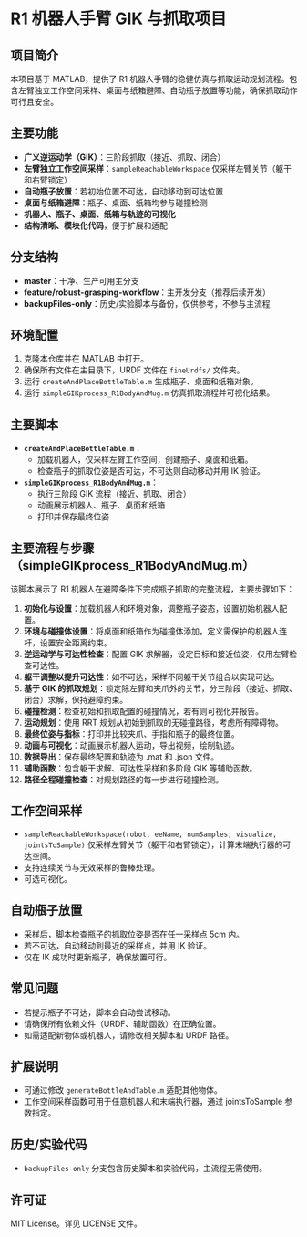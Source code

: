 # R1 机器人手臂 GIK 与抓取项目

## 项目简介
本项目基于 MATLAB，提供了 R1 机器人手臂的稳健仿真与抓取运动规划流程。包含左臂独立工作空间采样、桌面与纸箱避障、自动瓶子放置等功能，确保抓取动作可行且安全。

## 主要功能
- **广义逆运动学（GIK）**：三阶段抓取（接近、抓取、闭合）
- **左臂独立工作空间采样**：`sampleReachableWorkspace` 仅采样左臂关节（躯干和右臂锁定）
- **自动瓶子放置**：若初始位置不可达，自动移动到可达位置
- **桌面与纸箱避障**：瓶子、桌面、纸箱均参与碰撞检测
- **机器人、瓶子、桌面、纸箱与轨迹的可视化**
- **结构清晰、模块化代码**，便于扩展和适配

## 分支结构
- **master**：干净、生产可用主分支
- **feature/robust-grasping-workflow**：主开发分支（推荐后续开发）
- **backupFiles-only**：历史/实验脚本与备份，仅供参考，不参与主流程

## 环境配置
1. 克隆本仓库并在 MATLAB 中打开。
2. 确保所有文件在主目录下，URDF 文件在 `fineUrdfs/` 文件夹。
3. 运行 `createAndPlaceBottleTable.m` 生成瓶子、桌面和纸箱对象。
4. 运行 `simpleGIKprocess_R1BodyAndMug.m` 仿真抓取流程并可视化结果。

## 主要脚本
- **`createAndPlaceBottleTable.m`**：
  - 加载机器人，仅采样左臂工作空间，创建瓶子、桌面和纸箱。
  - 检查瓶子的抓取位姿是否可达，不可达则自动移动并用 IK 验证。
- **`simpleGIKprocess_R1BodyAndMug.m`**：
  - 执行三阶段 GIK 流程（接近、抓取、闭合）
  - 动画展示机器人、瓶子、桌面和纸箱
  - 打印并保存最终位姿

## 主要流程与步骤（simpleGIKprocess_R1BodyAndMug.m）
该脚本展示了 R1 机器人在避障条件下完成瓶子抓取的完整流程，主要步骤如下：

1. **初始化与设置**：加载机器人和环境对象，调整瓶子姿态，设置初始机器人配置。
2. **环境与碰撞体设置**：将桌面和纸箱作为碰撞体添加，定义需保护的机器人连杆，设置安全距离约束。
3. **逆运动学与可达性检查**：配置 GIK 求解器，设定目标和接近位姿，仅用左臂检查可达性。
4. **躯干调整以提升可达性**：如不可达，采样不同躯干关节组合以实现可达。
5. **基于 GIK 的抓取规划**：锁定除左臂和夹爪外的关节，分三阶段（接近、抓取、闭合）求解，保持避障约束。
6. **碰撞检测**：检查初始和抓取配置的碰撞情况，若有则可视化并报告。
7. **运动规划**：使用 RRT 规划从初始到抓取的无碰撞路径，考虑所有障碍物。
8. **最终位姿与指标**：打印并比较夹爪、手指和瓶子的最终位置。
9. **动画与可视化**：动画展示机器人运动，导出视频，绘制轨迹。
10. **数据导出**：保存最终配置和轨迹为 .mat 和 .json 文件。
11. **辅助函数**：包含躯干求解、可达性采样和多阶段 GIK 等辅助函数。
12. **路径全程碰撞检查**：对规划路径的每一步进行碰撞检测。

## 工作空间采样
- `sampleReachableWorkspace(robot, eeName, numSamples, visualize, jointsToSample)` 仅采样左臂关节（躯干和右臂锁定），计算末端执行器的可达空间。
- 支持连续关节与无效采样的鲁棒处理。
- 可选可视化。

## 自动瓶子放置
- 采样后，脚本检查瓶子的抓取位姿是否在任一采样点 5cm 内。
- 若不可达，自动移动到最近的采样点，并用 IK 验证。
- 仅在 IK 成功时更新瓶子，确保放置可行。

## 常见问题
- 若提示瓶子不可达，脚本会自动尝试移动。
- 请确保所有依赖文件（URDF、辅助函数）在正确位置。
- 如需适配新物体或机器人，请修改相关脚本和 URDF 路径。

## 扩展说明
- 可通过修改 `generateBottleAndTable.m` 适配其他物体。
- 工作空间采样函数可用于任意机器人和末端执行器，通过 jointsToSample 参数指定。

## 历史/实验代码
- `backupFiles-only` 分支包含历史脚本和实验代码，主流程无需使用。

## 许可证
MIT License。详见 LICENSE 文件。 